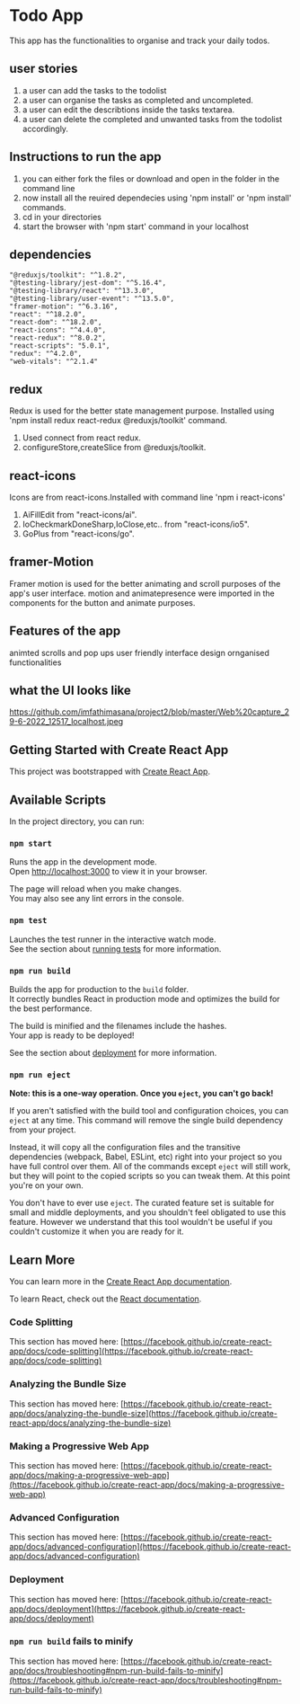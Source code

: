 # Todo App 
This app has the functionalities to organise and track your daily todos.

## user stories
1. a user can add the tasks to the todolist
2. a user can organise the tasks as completed and uncompleted.
3. a user can edit the describtions inside the tasks textarea.
4. a user can delete the completed and unwanted tasks from the todolist accordingly.

## Instructions to run the app
1. you can either fork the files or download and open in the folder in the command line
2. now install all the reuired dependecies using 'npm install' or 'npm install' commands.
3. cd in your directories 
4. start the browser with 'npm start' command in your localhost

## dependencies
    "@reduxjs/toolkit": "^1.8.2",
    "@testing-library/jest-dom": "^5.16.4",
    "@testing-library/react": "^13.3.0",
    "@testing-library/user-event": "^13.5.0",
    "framer-motion": "^6.3.16",
    "react": "^18.2.0",
    "react-dom": "^18.2.0",
    "react-icons": "^4.4.0",
    "react-redux": "^8.0.2",
    "react-scripts": "5.0.1",
    "redux": "^4.2.0",
    "web-vitals": "^2.1.4"
##  redux
Redux is used for the better state management purpose. Installed using 'npm install redux react-redux @reduxjs/toolkit' command.
1. Used connect from react redux.
2. configureStore,createSlice from @reduxjs/toolkit.


## react-icons
Icons are from react-icons.Installed with command line 'npm i react-icons'
 1. AiFillEdit from "react-icons/ai".
 2. IoCheckmarkDoneSharp,IoClose,etc.. from "react-icons/io5".
 3.  GoPlus  from "react-icons/go".

## framer-Motion
Framer motion is used for the better animating and scroll purposes of the app's user interface.
motion and animatepresence were imported in the components for the button and animate purposes.


## Features of the app
animted scrolls and pop ups
user friendly interface design
ornganised functionalities


## what the UI looks like
https://github.com/imfathimasana/project2/blob/master/Web%20capture_29-6-2022_12517_localhost.jpeg



## Getting Started with Create React App

This project was bootstrapped with [Create React App](https://github.com/facebook/create-react-app).

## Available Scripts

In the project directory, you can run:

### `npm start`

Runs the app in the development mode.\
Open [http://localhost:3000](http://localhost:3000) to view it in your browser.

The page will reload when you make changes.\
You may also see any lint errors in the console.

### `npm test`

Launches the test runner in the interactive watch mode.\
See the section about [running tests](https://facebook.github.io/create-react-app/docs/running-tests) for more information.

### `npm run build`

Builds the app for production to the `build` folder.\
It correctly bundles React in production mode and optimizes the build for the best performance.

The build is minified and the filenames include the hashes.\
Your app is ready to be deployed!

See the section about [deployment](https://facebook.github.io/create-react-app/docs/deployment) for more information.

### `npm run eject`

**Note: this is a one-way operation. Once you `eject`, you can't go back!**

If you aren't satisfied with the build tool and configuration choices, you can `eject` at any time. This command will remove the single build dependency from your project.

Instead, it will copy all the configuration files and the transitive dependencies (webpack, Babel, ESLint, etc) right into your project so you have full control over them. All of the commands except `eject` will still work, but they will point to the copied scripts so you can tweak them. At this point you're on your own.

You don't have to ever use `eject`. The curated feature set is suitable for small and middle deployments, and you shouldn't feel obligated to use this feature. However we understand that this tool wouldn't be useful if you couldn't customize it when you are ready for it.

## Learn More

You can learn more in the [Create React App documentation](https://facebook.github.io/create-react-app/docs/getting-started).

To learn React, check out the [React documentation](https://reactjs.org/).

### Code Splitting

This section has moved here: [https://facebook.github.io/create-react-app/docs/code-splitting](https://facebook.github.io/create-react-app/docs/code-splitting)

### Analyzing the Bundle Size

This section has moved here: [https://facebook.github.io/create-react-app/docs/analyzing-the-bundle-size](https://facebook.github.io/create-react-app/docs/analyzing-the-bundle-size)

### Making a Progressive Web App

This section has moved here: [https://facebook.github.io/create-react-app/docs/making-a-progressive-web-app](https://facebook.github.io/create-react-app/docs/making-a-progressive-web-app)

### Advanced Configuration

This section has moved here: [https://facebook.github.io/create-react-app/docs/advanced-configuration](https://facebook.github.io/create-react-app/docs/advanced-configuration)

### Deployment

This section has moved here: [https://facebook.github.io/create-react-app/docs/deployment](https://facebook.github.io/create-react-app/docs/deployment)

### `npm run build` fails to minify

This section has moved here: [https://facebook.github.io/create-react-app/docs/troubleshooting#npm-run-build-fails-to-minify](https://facebook.github.io/create-react-app/docs/troubleshooting#npm-run-build-fails-to-minify)
